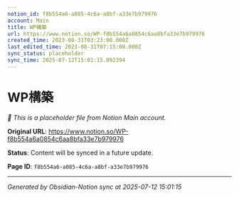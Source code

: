 ```yaml
---
notion_id: f8b554a6-a085-4c6a-a8bf-a33e7b979976
account: Main
title: WP構築
url: https://www.notion.so/WP-f8b554a6a0854c6aa8bfa33e7b979976
created_time: 2023-08-31T03:23:00.000Z
last_edited_time: 2023-08-31T07:15:00.000Z
sync_status: placeholder
sync_time: 2025-07-12T15:01:15.092394
---
```


# WP構築

*🔄 This is a placeholder file from Notion Main account.*

**Original URL**: https://www.notion.so/WP-f8b554a6a0854c6aa8bfa33e7b979976

**Status**: Content will be synced in a future update.

**Page ID**: `f8b554a6-a085-4c6a-a8bf-a33e7b979976`

---

*Generated by Obsidian-Notion sync at 2025-07-12 15:01:15*
